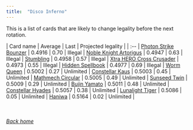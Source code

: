 ```yaml
---
title:  "Disco Inferno"
---
```


This is a list of cards that are likely to change legality before the next rotation.

| Card name | Average | Last | Projected legality |
| :-- |
[Photon Strike Bounzer](https://db.ygoprodeck.com/card/?search=Photon%20Strike%20Bounzer) | 0.4916 | 0.70 | Illegal |
[Noble Knight Artorigus](https://db.ygoprodeck.com/card/?search=Noble%20Knight%20Artorigus) | 0.4947 | 0.63 | Illegal |
[Stumbling](https://db.ygoprodeck.com/card/?search=Stumbling) | 0.4958 | 0.57 | Illegal |
[Xtra HERO Cross Crusader](https://db.ygoprodeck.com/card/?search=Xtra%20HERO%20Cross%20Crusader) | 0.4973 | 0.55 | Illegal |
[Hidden Spellbook](https://db.ygoprodeck.com/card/?search=Hidden%20Spellbook) | 0.4977 | 0.69 | Illegal |
[Worm Queen](https://db.ygoprodeck.com/card/?search=Worm%20Queen) | 0.5002 | 0.27 | Unlimited |
[Constellar Kaus](https://db.ygoprodeck.com/card/?search=Constellar%20Kaus) | 0.5003 | 0.45 | Unlimited |
[Mathmech Circular](https://db.ygoprodeck.com/card/?search=Mathmech%20Circular) | 0.5005 | 0.49 | Unlimited |
[Sunseed Twin](https://db.ygoprodeck.com/card/?search=Sunseed%20Twin) | 0.5009 | 0.29 | Unlimited |
[Bujin Yamato](https://db.ygoprodeck.com/card/?search=Bujin%20Yamato) | 0.5011 | 0.48 | Unlimited |
[Constellar Hyades](https://db.ygoprodeck.com/card/?search=Constellar%20Hyades) | 0.5057 | 0.38 | Unlimited |
[Lunalight Tiger](https://db.ygoprodeck.com/card/?search=Lunalight%20Tiger) | 0.5086 | 0.05 | Unlimited |
[Haniwa](https://db.ygoprodeck.com/card/?search=Haniwa) | 0.5164 | 0.02 | Unlimited |

<br>

###### [Back home](index)